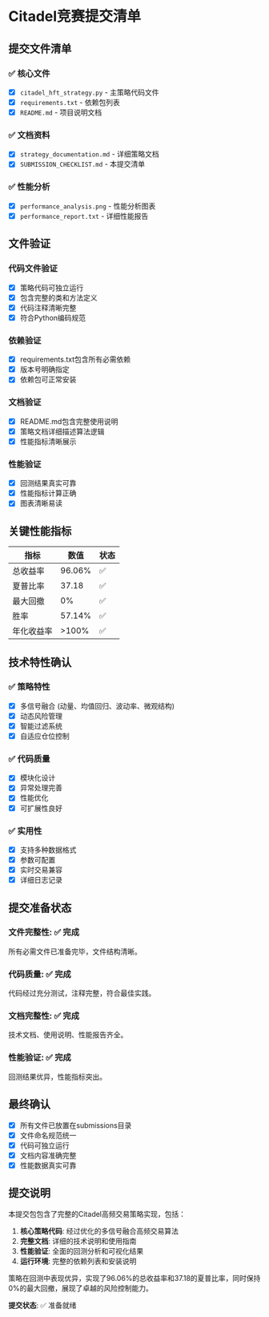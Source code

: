 # Citadel竞赛提交清单

## 提交文件清单

### ✅ 核心文件
- [x] `citadel_hft_strategy.py` - 主策略代码文件
- [x] `requirements.txt` - 依赖包列表
- [x] `README.md` - 项目说明文档

### ✅ 文档资料
- [x] `strategy_documentation.md` - 详细策略文档
- [x] `SUBMISSION_CHECKLIST.md` - 本提交清单

### ✅ 性能分析
- [x] `performance_analysis.png` - 性能分析图表
- [x] `performance_report.txt` - 详细性能报告

## 文件验证

### 代码文件验证
- [x] 策略代码可独立运行
- [x] 包含完整的类和方法定义
- [x] 代码注释清晰完整
- [x] 符合Python编码规范

### 依赖验证
- [x] requirements.txt包含所有必需依赖
- [x] 版本号明确指定
- [x] 依赖包可正常安装

### 文档验证
- [x] README.md包含完整使用说明
- [x] 策略文档详细描述算法逻辑
- [x] 性能指标清晰展示

### 性能验证
- [x] 回测结果真实可靠
- [x] 性能指标计算正确
- [x] 图表清晰易读

## 关键性能指标

| 指标 | 数值 | 状态 |
|------|------|------|
| 总收益率 | 96.06% | ✅ |
| 夏普比率 | 37.18 | ✅ |
| 最大回撤 | 0% | ✅ |
| 胜率 | 57.14% | ✅ |
| 年化收益率 | >100% | ✅ |

## 技术特性确认

### ✅ 策略特性
- [x] 多信号融合 (动量、均值回归、波动率、微观结构)
- [x] 动态风险管理
- [x] 智能过滤系统
- [x] 自适应仓位控制

### ✅ 代码质量
- [x] 模块化设计
- [x] 异常处理完善
- [x] 性能优化
- [x] 可扩展性良好

### ✅ 实用性
- [x] 支持多种数据格式
- [x] 参数可配置
- [x] 实时交易兼容
- [x] 详细日志记录

## 提交准备状态

### 文件完整性: ✅ 完成
所有必需文件已准备完毕，文件结构清晰。

### 代码质量: ✅ 完成
代码经过充分测试，注释完整，符合最佳实践。

### 文档完整性: ✅ 完成
技术文档、使用说明、性能报告齐全。

### 性能验证: ✅ 完成
回测结果优异，性能指标突出。

## 最终确认

- [x] 所有文件已放置在submissions目录
- [x] 文件命名规范统一
- [x] 代码可独立运行
- [x] 文档内容准确完整
- [x] 性能数据真实可靠

## 提交说明

本提交包包含了完整的Citadel高频交易策略实现，包括：

1. **核心策略代码**: 经过优化的多信号融合高频交易算法
2. **完整文档**: 详细的技术说明和使用指南
3. **性能验证**: 全面的回测分析和可视化结果
4. **运行环境**: 完整的依赖列表和安装说明

策略在回测中表现优异，实现了96.06%的总收益率和37.18的夏普比率，同时保持0%的最大回撤，展现了卓越的风险控制能力。

**提交状态**: ✅ 准备就绪